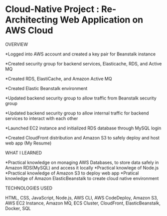# Cloud-Native Project : Re-Architecting Web Application on AWS Cloud

OVERVIEW


*Logged into AWS account and created a key pair for Beanstalk instance

*Created security group for backend services, Elasticache, RDS, and Active MQ

*Created RDS, ElastiCache, and Amazon Active MQ

*Created Elastic Beanstalk environment

*Updated backend security group to allow traffic from Beanstalk security group

*Updated backend security group to allow internal traffic for backend services to interact with each other

*Launched EC2 instance and initialized RDS database through MySQL login

*Created CloudFront distribution and Amazon S3 to safely deploy and host web app (My Resume) 




WHAT I LEARNED


*Practical knowledge on monaging AWS Databases, to store data safely in Amazon RDS(MySQL) and access it locally
*Practical knowlege of Node.js
*Practical knowledge of Amazon S3 to deploy web app
*Pratical knowledge of Amazon ElasticBeanstalk to create cloud native environment



TECHNOLOGIES USED


HTML, CSS, JavaScript, Node.js, AWS CLI, AWS CodeDeploy, Amazon S3, AWS EC2 Instance, Amazon MQ, ECS Cluster, CloudFront, ElasticBeanstalk, Docker, SQL 

